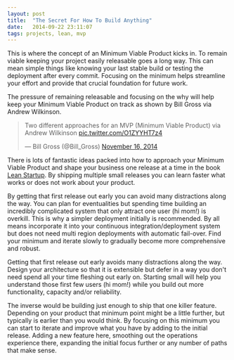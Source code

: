 ```yaml
---
layout: post
title:  "The Secret For How To Build Anything"
date:   2014-09-22 23:11:07
tags: projects, lean, mvp
---
```


This is where the concept of an Minimum Viable Product kicks in. To remain
viable keeping your project easily releasable goes a long way. This can mean
simple things like knowing your last stable build or testing the deployment
after every commit. Focusing on the minimum helps streamline your effort and
provide that crucial foundation for future work.

The pressure of remaining releasable and focusing on the why will help keep
your Minimum Viable Product on track as shown by Bill Gross via Andrew Wilkinson.

<div class="center-image">
<blockquote class="twitter-tweet" lang="en"><p>Two different approaches for an MVP (Minimum Viable Product) via Andrew Wilkinson <a href="http://t.co/O1ZYYHT7z4">pic.twitter.com/O1ZYYHT7z4</a></p>&mdash; Bill Gross (@Bill_Gross) <a href="https://twitter.com/Bill_Gross/status/533828430606139392">November 16, 2014</a></blockquote>
<script async src="//platform.twitter.com/widgets.js" charset="utf-8"></script>
</div>

There is lots of fantastic ideas packed into how to approach your Minimum
Viable Product and shape your business one release at a time in the book
[Lean Startup][startup]. By shipping multiple small releases you can learn faster
what works or does not work about your product.

By getting that first release out early you can avoid many distractions along
the way. You can plan for eventualities but spending time building an
incredibly complicated system that only attract one user (hi mom!) is overkill.
This is why a simpler deployment initially is recommended. By all means
incorporate it into your continuous integration/deployment system but does not
need multi region deployments with automatic fail-over. Find your minimum and
iterate slowly to gradually become more comprehensive and robust.

Getting that first release out early avoids many distractions along
the way. Design your architecture so that it is extensible but defer in a way you
don't need spend all your time fleshing out early on. Starting small will help
you understand those first few users (hi mom!) while you build out more
functionality, capacity and/or reliability.

The inverse would be building just enough to ship that one killer feature.
Depending on your product that minimum point might be a little further, but
typically is earlier than you would think. By focusing on this minimum you
can start to iterate and improve what you have by adding to the initial
release. Adding a new feature here, smoothing out the operations experience there, expanding
the initial focus further or any number of paths that make sense.

[startup]:   http://www.amazon.com/Lean-Startup-Eric-Ries/dp/0670921602/ref=tmm_pap_swatch_0?_encoding=UTF8&sr=&qid=